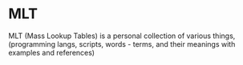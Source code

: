 # MLT
MLT (Mass Lookup Tables) is a personal collection of various things, (programming langs, scripts, words - terms, and their meanings with examples and references)
